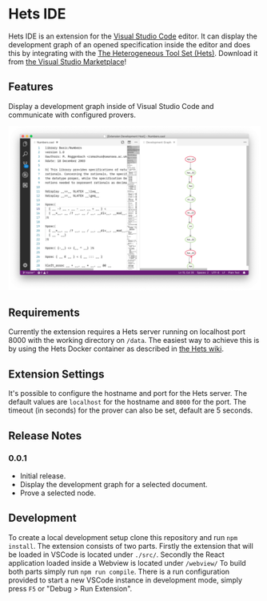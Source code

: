 # Hets IDE

Hets IDE is an extension for the [Visual Studio Code](https://code.visualstudio.com/) editor.
It can display the development graph of an opened specification inside the editor and does this by integrating with the [The Heterogeneous Tool Set (Hets)](http://hets.eu/).
Download it from [the Visual Studio Marketplace](https://marketplace.visualstudio.com/items?itemName=spechub.hets-ide)!

## Features

Display a development graph inside of Visual Studio Code and communicate with configured provers.

![display graph](resources/graph.png)

## Requirements

Currently the extension requires a Hets server running on localhost port 8000 with the working directory on `/data`.
The easiest way to achieve this is by using the Hets Docker container as described in [the Hets wiki](https://github.com/spechub/Hets/wiki/How-to-use-the-Hets-Docker-Container#1-hets-standalone-container).

## Extension Settings

It's possible to configure the hostname and port for the Hets server. The default values are `localhost` for the hostname and `8000` for the port.
The timeout (in seconds) for the prover can also be set, default are 5 seconds.

## Release Notes

### 0.0.1

* Initial release.
* Display the development graph for a selected document.
* Prove a selected node.

## Development

To create a local development setup clone this repository and run `npm install`.
The extension consists of two parts. Firstly the extension that will be loaded in VSCode is located under `./src/`. Secondly the React application loaded inside a Webview is located under `/webview/`
To build both parts simply run `npm run compile`.
There is a run configuration provided to start a new VSCode instance in development mode, simply press `F5` or "Debug > Run Extension".
